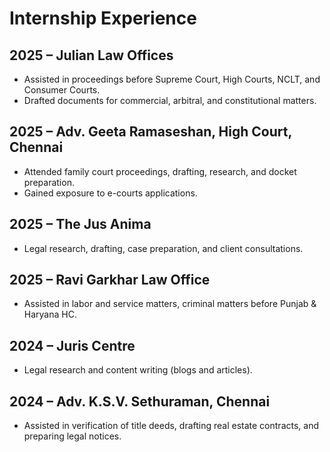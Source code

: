 # Internship Experience

## 2025 – Julian Law Offices
- Assisted in proceedings before Supreme Court, High Courts, NCLT, and Consumer Courts.  
- Drafted documents for commercial, arbitral, and constitutional matters.

## 2025 – Adv. Geeta Ramaseshan, High Court, Chennai
- Attended family court proceedings, drafting, research, and docket preparation.  
- Gained exposure to e-courts applications.  

## 2025 – The Jus Anima
- Legal research, drafting, case preparation, and client consultations.

## 2025 – Ravi Garkhar Law Office
- Assisted in labor and service matters, criminal matters before Punjab & Haryana HC.  

## 2024 – Juris Centre
- Legal research and content writing (blogs and articles).  

## 2024 – Adv. K.S.V. Sethuraman, Chennai
- Assisted in verification of title deeds, drafting real estate contracts, and preparing legal notices.  
